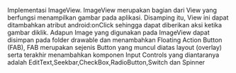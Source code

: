 Implementasi ImageView. ImageView merupakan bagian dari View yang berfungsi menampilkan gambar pada aplikasi. Disamping itu, View ini dapat ditambahkan atribut android:onClick sehingga dapat diberikan aksi ketika gambar diklik. Adapun Image yang digunakan pada ImageView dapat disimpan pada folder drawable dan menambahkan Floating Action Button (FAB), FAB merupakan sejenis Button yang muncul diatas layout (overlay) serta terakhir menambahkan komponen Input Controls yang diantaranya adalah EditText,Seekbar,CheckBox,RadioButton,Switch dan Spinner
